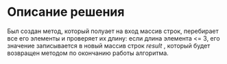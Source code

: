 # Описание решения
Был создан метод, который полуает на вход массив строк, перебирает все его элементы и проверяет их длину: если длина элемента <= 3, его значение записывается в новый массив строк *result* , который будет возвращен методом по окончанию работы алгоритма.